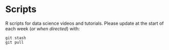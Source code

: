 # Scripts

R scripts for data science videos and tutorials. Please update at the start of each week (*or when directed*) with:

```
git stash
git pull
```
